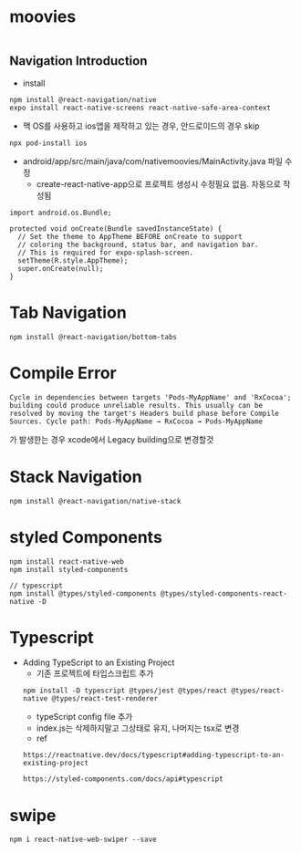 # moovies

```

```
## Navigation Introduction
- install
```
npm install @react-navigation/native
expo install react-native-screens react-native-safe-area-context
```
- 맥 OS를 사용하고 ios앱을 제작하고 있는 경우, 안드로이드의 경우 skip
```
npx pod-install ios
```

- android/app/src/main/java/com/nativemoovies/MainActivity.java 파일 수정
  - create-react-native-app으로 프로젝트 생성시 수정필요 없음. 자동으로 작성됨
``` 
import android.os.Bundle;

protected void onCreate(Bundle savedInstanceState) {
  // Set the theme to AppTheme BEFORE onCreate to support 
  // coloring the background, status bar, and navigation bar.
  // This is required for expo-splash-screen.
  setTheme(R.style.AppTheme);
  super.onCreate(null);
}
```

# Tab Navigation 

```
npm install @react-navigation/bottom-tabs
```

# Compile Error
```
Cycle in dependencies between targets 'Pods-MyAppName' and 'RxCocoa'; building could produce unreliable results. This usually can be resolved by moving the target's Headers build phase before Compile Sources. Cycle path: Pods-MyAppName → RxCocoa → Pods-MyAppName
```
가 발생한는 경우 xcode에서 Legacy building으로 변경할것 

# Stack Navigation 

```
npm install @react-navigation/native-stack
```

# styled Components 

```
npm install react-native-web
npm install styled-components

// typescript
npm install @types/styled-components @types/styled-components-react-native -D
```

# Typescript 
- Adding TypeScript to an Existing Project
  - 기존 프로젝트에 타입스크립트 추가 
  ```
  npm install -D typescript @types/jest @types/react @types/react-native @types/react-test-renderer
  ```
  - typeScript config file 추가
  - index.js는 삭제하지말고 그상태로 유지, 나머지는 tsx로 변경
  - ref 
  ```
  https://reactnative.dev/docs/typescript#adding-typescript-to-an-existing-project

  https://styled-components.com/docs/api#typescript
  ```


# swipe
```
npm i react-native-web-swiper --save
```
